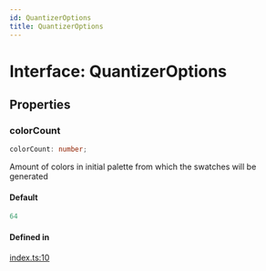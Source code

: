 ```yaml
---
id: QuantizerOptions
title: QuantizerOptions
---
```


# Interface: QuantizerOptions

## Properties

### colorCount

```ts
colorCount: number;
```

Amount of colors in initial palette from which the swatches will be generated

#### Default

```ts
64
```

#### Defined in

[index.ts:10](https://github.com/Vibrant-Colors/node-vibrant/blob/main/packages/vibrant-quantizer/src/index.ts#L10)
